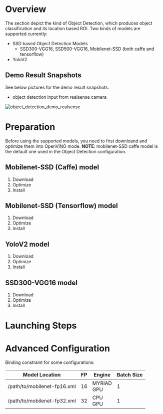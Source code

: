 # Overview
The section depict the kind of Object Detection, which produces object classification and its location based ROI. 
Two kinds of models are supported currently:
- SSD based Object Detection Models
    * SSD300-VGG16, SSD500-VGG16, Mobilenet-SSD (both caffe and tensorflow)
- YoloV2

## Demo Result Snapshots
See below pictures for the demo result snapshots.
* object detection input from realsense camera

![object_detection_demo_realsense](https://github.com/intel/ros2_openvino_toolkit/blob/devel/data/images/object_detection.gif "object detection demo realsense")

# Preparation
Before using the supported models, you need to first downloand and optimize them into OpenVINO mode.
**NOTE**: mobilenet-SSD caffe model is the default one used in the Object Detection configuration. 

## Mobilenet-SSD (Caffe) model
1. Download
2. Optimize
3. Install
## Mobilenet-SSD (Tensorflow) model
1. Download
2. Optimize
3. Install
## YoloV2 model
1. Download
2. Optimize
3. Install
## SSD300-VGG16 model
1. Download
2. Optimize
3. Install
# Launching Steps

# Advanced Configuration

Binding constraint for some configurations:

|Model Location|FP|Engine|Batch Size|
|---|---|---|---|
|/path/to/mobilenet-fp16.xml|16|MYRIAD<br>GPU|1|
|/path/to/mobilenet-fp32.xml|32|CPU<br>GPU|1|
